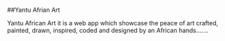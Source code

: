##Yantu Afrian Art

Yantu African Art it is a web app which showcase the peace of art crafted, painted, drawn, inspired, coded and designed by an African hands.......
